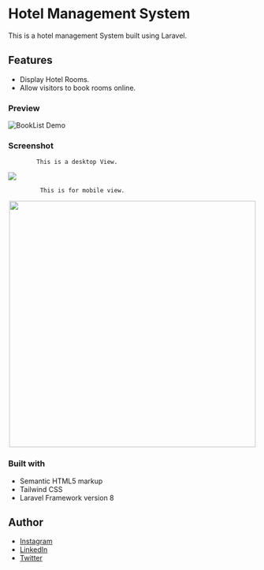 # Hotel Management System

This is a hotel management System built using Laravel.

## Features
- Display Hotel Rooms.
- Allow visitors to book rooms online.


### Preview
![BookList Demo](img/github.gif)

### Screenshot

            This is a desktop View.

<img src="img/github-finder-desktop.png">

             This is for mobile view.

<p align="center">
   <img src="img/github-finder-mobile.png" height="500px">
  </p>
  

### Built with

- Semantic HTML5 markup
- Tailwind CSS
- Laravel Framework version 8


## Author

- [Instagram](https://www.instagram.com/albert_sigsbert/)
- [LinkedIn](https://www.linkedin.com/in/albertsigsbert/)
- [Twitter](https://twitter.com/albert_sigsbert)
